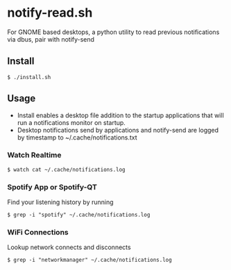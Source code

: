 # notify-read.sh
For GNOME based desktops, a python utility to read previous notifications via dbus, pair with notify-send

## Install
`$ ./install.sh`

## Usage
- Install enables a desktop file addition to the startup applications that will run a notifications monitor on startup.
- Desktop notifications send by applications and notify-send are logged by timestamp to ~/.cache/notifications.txt

### Watch Realtime
`$ watch cat ~/.cache/notifications.log`

### Spotify App or Spotify-QT
Find your listening history by running

`$ grep -i "spotify" ~/.cache/notifications.log`

### WiFi Connections
Lookup network connects and disconnects

`$ grep -i "networkmanager" ~/.cache/notifications.log`
